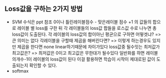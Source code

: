 ## Loss값을 구하는 2가지 방법
- SVM 
수식은 ppt 참조
0이나 틀린레이블점수 - 맞은레이블 점수 +1 의 값들의 합으로 레이블 별 loss를 구한 뒤 각 레이블들의 loss값 합들을 로스값 수로 나누면 총 loss값이 도출된다.
각 레이블의 loss값의 합이아닌 평균으로 구하면 어떻겟냐?
=> 큰 의미는 없다
각레이블을 구할때 제곱을 해버린다면?
=> 이렇게 하는경우도 있지만 제곱을 한다면 none linear하기때문에 차이가있다
loss값중 될수잇는 최저값가 최고값은?
=> 최저값은 0이고 최고값은 무한대가 될수있다
일반화를 하면 레이블의개수-1이 레이블의 loss값이 된다 이걸 활용하면 학습이 시작이 제대로된 값이 도출되는지 확인할 수 있다.
- softmax
